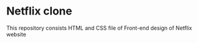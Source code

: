 # Netflix clone

This repository consists HTML and CSS file of Front-end design of Netflix website 
